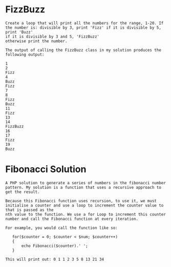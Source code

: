 
# FizzBuzz

    Create a loop that will print all the numbers for the range, 1-20. If the number is: divisible by 3, print 'Fizz' if it is divisible by 5, print 'Buzz'
    if it is divisible by 3 and 5, 'FizzBuzz'
    otherwise print the number.

    The output of calling the FizzBuzz class in my solution produces the following output:

    1
    2
    Fizz
    4
    Buzz
    Fizz
    7
    8
    Fizz
    Buzz
    11
    Fizz
    13
    14
    FizzBuzz
    16
    17
    Fizz
    19
    Buzz


# Fibonacci Solution

    A PHP solution to generate a series of numbers in the fibonacci number pattern. My solution is a function that uses a recursive approach to get the result.

    Because this Fibonacci function uses recursion, to use it, we must initialise a counter and use a loop to increment the counter value to that is passed as the
    nth value to the function. We use a for Loop to increment this counter number and call the Fibonacci function at every iteration.

    For example, you would call the function like so:
```$num =10;
   for($counter = 0; $counter < $num; $counter++)
   {
       echo Fibonacci($counter).' ';
   }
```

    This will print out: 0 1 1 2 3 5 8 13 21 34
